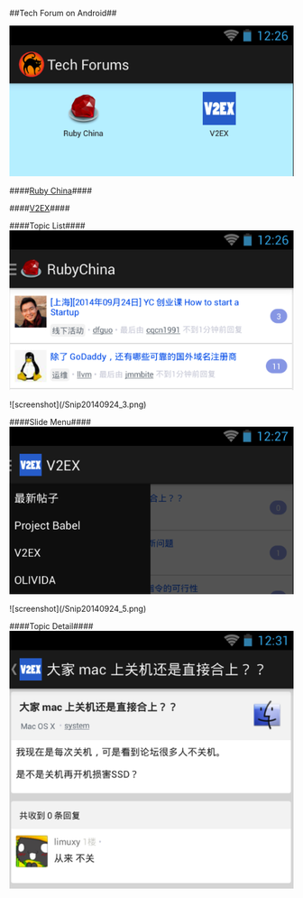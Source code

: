 ##Tech Forum on Android##

![screenshot](/Snip20140924_1.png)

####[Ruby China](https://ruby-china.org/)####

####[V2EX](http://v2ex.com/)####

####Topic List####
![screenshot](/Snip20140924_2.png)    
<p/>
![screenshot](/Snip20140924_3.png)

####Slide Menu####
![screenshot](/Snip20140924_4.png)    
<p/>
![screenshot](/Snip20140924_5.png)

####Topic Detail####
![screenshot](/Snip20140924_6.png)    


